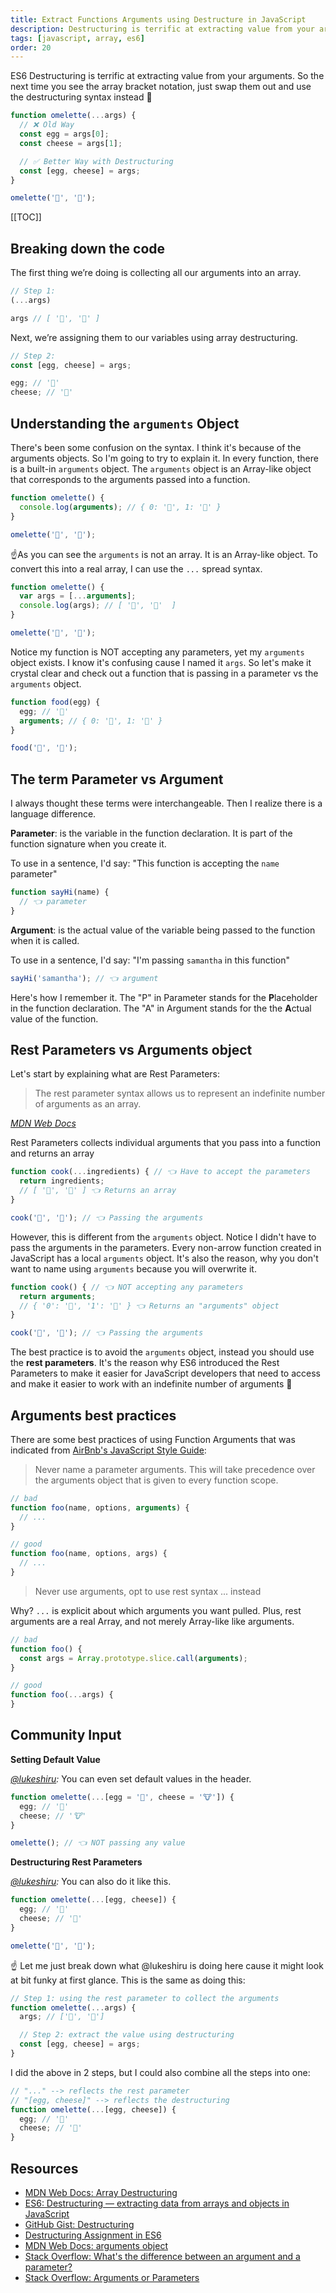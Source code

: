 ```yaml
---
title: Extract Functions Arguments using Destructure in JavaScript
description: Destructuring is terrific at extracting value from your arguments. So swap out those bracket notation & use the destructuring syntax instead...
tags: [javascript, array, es6]
order: 20
---
```


ES6 Destructuring is terrific at extracting value from your arguments. So the next time you see the array bracket notation, just swap them out and use the destructuring syntax instead 🎉

```javascript
function omelette(...args) {
  // ❌ Old Way
  const egg = args[0];
  const cheese = args[1];

  // ✅ Better Way with Destructuring
  const [egg, cheese] = args;
}

omelette('🥚', '🧀');
```

[[TOC]]

## Breaking down the code

The first thing we’re doing is collecting all our arguments into an array.

```javascript
// Step 1:
(...args)

args // [ '🥚', '🧀' ]
```

Next, we’re assigning them to our variables using array destructuring.

```javascript
// Step 2:
const [egg, cheese] = args;

egg; // '🥚'
cheese; // '🧀'
```

## Understanding the `arguments` Object

There's been some confusion on the syntax. I think it's because of the arguments objects. So I'm going to try to explain it. In every function, there is a built-in `arguments` object. The `arguments` object is an Array-like object that corresponds to the arguments passed into a function.

```javascript
function omelette() {
  console.log(arguments); // { 0: '🥚', 1: '🧀' }
}

omelette('🥚', '🧀');
```

☝️As you can see the `arguments` is not an array. It is an Array-like object. To convert this into a real array, I can use the `...` spread syntax.

```javascript
function omelette() {
  var args = [...arguments];
  console.log(args); // [ '🥚', '🧀'  ]
}

omelette('🥚', '🧀');
```

Notice my function is NOT accepting any parameters, yet my `arguments` object exists. I know it's confusing cause I named it `args`. So let's make it crystal clear and check out a function that is passing in a parameter vs the `arguments` object.

```javascript
function food(egg) {
  egg; // '🥚'
  arguments; // { 0: '🥚', 1: '🚕' }
}

food('🥚', '🚕');
```

## The term Parameter vs Argument

I always thought these terms were interchangeable. Then I realize there is a language difference.

**Parameter**: is the variable in the function declaration. It is part of the function signature when you create it.

To use in a sentence, I'd say: "This function is accepting the `name` parameter"

```javascript
function sayHi(name) {
  // 👈 parameter
}
```

**Argument**: is the actual value of the variable being passed to the function when it is called.

To use in a sentence, I'd say: "I'm passing `samantha` in this function"

```javascript
sayHi('samantha'); // 👈 argument
```

Here's how I remember it. The "P" in Parameter stands for the **P**laceholder in the function declaration. The "A" in Argument stands for the the **A**ctual value of the function.

## Rest Parameters vs Arguments object

Let's start by explaining what are Rest Parameters:

> The rest parameter syntax allows us to represent an indefinite number of arguments as an array.

_[MDN Web Docs](https://developer.mozilla.org/en-US/docs/Web/JavaScript/Reference/Functions/rest_parameters)_

Rest Parameters collects individual arguments that you pass into a function and returns an array

<!-- prettier-ignore -->
```javascript
function cook(...ingredients) { // 👈 Have to accept the parameters
  return ingredients;
  // [ '🧈', '🥓' ] 👈 Returns an array
}

cook('🧈', '🥓'); // 👈 Passing the arguments
```

However, this is different from the `arguments` object. Notice I didn't have to pass the arguments in the parameters. Every non-arrow function created in JavaScript has a local `arguments` object. It's also the reason, why you don't want to name using `arguments` because you will overwrite it.

<!-- prettier-ignore -->
```javascript
function cook() { // 👈 NOT accepting any parameters
  return arguments;
  // { '0': '🧈', '1': '🥓' } 👈 Returns an "arguments" object
}

cook('🧈', '🥓'); // 👈 Passing the arguments
```

The best practice is to avoid the `arguments` object, instead you should use the **rest parameters**. It's the reason why ES6 introduced the Rest Parameters to make it easier for JavaScript developers that need to access and make it easier to work with an indefinite number of arguments 👏

## Arguments best practices

There are some best practices of using Function Arguments that was indicated from [AirBnb's JavaScript Style Guide](https://github.com/airbnb/javascript#functions--arguments-shadow):

> Never name a parameter arguments. This will take precedence over the arguments object that is given to every function scope.

```javascript
// bad
function foo(name, options, arguments) {
  // ...
}

// good
function foo(name, options, args) {
  // ...
}
```

> Never use arguments, opt to use rest syntax ... instead

Why? `...` is explicit about which arguments you want pulled. Plus, rest arguments are a real Array, and not merely Array-like like arguments.

<!-- prettier-ignore -->
```javascript
// bad
function foo() {
  const args = Array.prototype.slice.call(arguments);
}

// good
function foo(...args) {
}
```

## Community Input

**Setting Default Value**

_[@lukeshiru](https://twitter.com/lukeshiru/status/1241474994170769409?s=21):_ You can even set default values in the header.

```javascript
function omelette(...[egg = '🍳', cheese = '🐮']) {
  egg; // '🍳'
  cheese; // '🐮'
}

omelette(); // 👈 NOT passing any value
```

**Destructuring Rest Parameters**

_[@lukeshiru](https://twitter.com/lukeshiru/status/1241474742680346624?s=20):_ You can also do it like this.

```javascript
function omelette(...[egg, cheese]) {
  egg; // '🥚'
  cheese; // '🧀'
}

omelette('🥚', '🧀');
```

☝️ Let me just break down what @lukeshiru is doing here cause it might look at bit funky at first glance. This is the same as doing this:

```javascript
// Step 1: using the rest parameter to collect the arguments
function omelette(...args) {
  args; // ['🥚', '🧀']

  // Step 2: extract the value using destructuring
  const [egg, cheese] = args;
}
```

I did the above in 2 steps, but I could also combine all the steps into one:

```javascript
// "..." --> reflects the rest parameter
// "[egg, cheese]" --> reflects the destructuring
function omelette(...[egg, cheese]) {
  egg; // '🥚'
  cheese; // '🧀'
}
```

## Resources

- [MDN Web Docs: Array Destructuring](https://developer.mozilla.org/en-US/docs/Web/JavaScript/Reference/Operators/Destructuring_assignment#Array_destructuring)
- [ES6: Destructuring — extracting data from arrays and objects in JavaScript](http://www.deadcoderising.com/2017-03-28-es6-destructuring-an-elegant-way-of-extracting-data-from-arrays-and-objects-in-javascript/)
- [GitHub Gist: Destructuring](https://gist.github.com/mikaelbr/9900818)
- [Destructuring Assignment in ES6](https://dev.to/sarah_chima/destructuring-assignment---arrays-16f)
- [MDN Web Docs: arguments object](https://developer.mozilla.org/en-US/docs/Web/JavaScript/Reference/Functions/arguments)
- [Stack Overflow: What's the difference between an argument and a parameter?](https://stackoverflow.com/questions/156767/whats-the-difference-between-an-argument-and-a-parameter)
- [Stack Overflow: Arguments or Parameters](https://stackoverflow.com/questions/427653/arguments-or-parameters)

